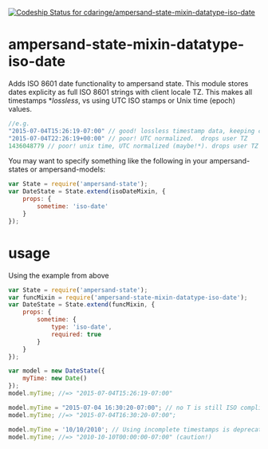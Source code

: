 [ ![Codeship Status for cdaringe/ampersand-state-mixin-datatype-iso-date](https://codeship.com/projects/3c615720-04cc-0133-3db8-1a88c4115bd9/status?branch=master)](https://codeship.com/projects/89403)

# ampersand-state-mixin-datatype-iso-date
Adds ISO 8601 date functionality to ampersand state.  This module stores dates explicity as full ISO
8601 strings with client locale TZ.  This makes all timestamps **lossless*, vs using UTC ISO stamps or
Unix time (epoch) values.

```js
//e.g.
"2015-07-04T15:26:19-07:00" // good! lossless timestamp data, keeping client TZ. we use this
"2015-07-04T22:26:19+00:00" // poor! UTC normalized.  drops user TZ
1436048779 // poor! unix time, UTC normalized (maybe!*). drops user TZ
```

You may want to specify something like the following in your ampersand-states or ampersand-models:

```js
var State = require('ampersand-state');
var DateState = State.extend(isoDateMixin, {
    props: {
        sometime: 'iso-date'
    }
});
```

# usage
Using the example from above
```js
var State = require('ampersand-state');
var funcMixin = require('ampersand-state-mixin-datatype-iso-date');
var DateState = State.extend(funcMixin, {
    props: {
        sometime: {
            type: 'iso-date',
            required: true
        }
    }
});

var model = new DateState({
    myTime: new Date()
});
model.myTime; //=> "2015-07-04T15:26:19-07:00"

model.myTime = "2015-07-04 16:30:20-07:00"; // no T is still ISO compliant. some DBs, like postgres, omit it by default
model.myTime; //=> "2015-07-04T16:30:20-07:00";

model.myTime = '10/10/2010'; // Using incomplete timestamps is deprecated in this module's moment.js dep, thus not recommended
model.myTime; //=> "2010-10-10T00:00:00-07:00" (caution!)
```
